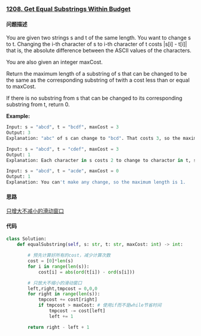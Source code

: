 ### [1208. Get Equal Substrings Within Budget](https://leetcode-cn.com/problems/get-equal-substrings-within-budget/)

#### 问题描述
You are given two strings s and t of the same length. You want to change s to t. Changing the i-th character of s to i-th character of t costs |s[i] - t[i]| that is, the absolute difference between the ASCII values of the characters.

You are also given an integer maxCost.

Return the maximum length of a substring of s that can be changed to be the same as the corresponding substring of twith a cost less than or equal to maxCost.

If there is no substring from s that can be changed to its corresponding substring from t, return 0.

**Example:**
```python
Input: s = "abcd", t = "bcdf", maxCost = 3
Output: 3
Explanation: "abc" of s can change to "bcd". That costs 3, so the maximum length is 3.
```
```python
Input: s = "abcd", t = "cdef", maxCost = 3
Output: 1
Explanation: Each character in s costs 2 to change to charactor in t, so the maximum length is 1.
```
```python
Input: s = "abcd", t = "acde", maxCost = 0
Output: 1
Explanation: You can't make any change, so the maximum length is 1.
```
#### 思路
[只增大不减小的滑动窗口](https://leetcode-cn.com/problems/get-equal-substrings-within-budget/solution/yi-kan-jiu-dong-zhi-zeng-da-bu-jian-xiao-agj5/)

#### 代码

```python
class Solution:
    def equalSubstring(self, s: str, t: str, maxCost: int) -> int:

        # 预先计算好所有的cost，减少计算次数
        cost = [0]*len(s)
        for i in range(len(s)):
            cost[i] = abs(ord(t[i]) - ord(s[i]))

        # 只放大不缩小的滑动窗口
        left,right,tmpcost = 0,0,0
        for right in range(len(s)):
            tmpcost += cost[right]
            if tmpcost > maxCost: # 使用if而不是while节省时间
                tmpcost -= cost[left]
                left += 1

        return right - left + 1
```
